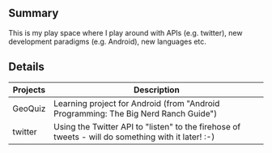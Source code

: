 ## Summary
This is my play space where I play around with APIs (e.g. twitter), new development paradigms (e.g. Android), new languages etc.

## Details

Projects | Description
---------|-------------
GeoQuiz | Learning project for Android (from "Android Programming: The Big Nerd Ranch Guide")
twitter | Using the Twitter API to "listen" to the firehose of tweets - will do something with it later! :-)

